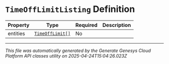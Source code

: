 # `TimeOffLimitListing` Definition

| Property | Type | Required | Description |
|----------|------|----------|-------------|
| entities | [`TimeOffLimit[]`](timeofflimit-definition.md) | No |  |

---

*This file was automatically generated by the Generate Genesys Cloud Platform API classes utility on 2025-04-24T15:04:26.023Z*